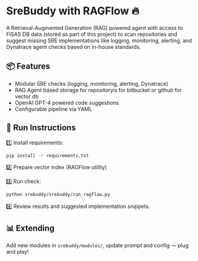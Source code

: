# SreBuddy with RAGFlow 🔥

A Retrieval-Augmented Generation (RAG) powered agent with access to FISAS DB data (stored as part of this project) to scan repositories and suggest missing SRE implementations like logging, monitoring, alerting, and Dynatrace agent checks based on in-house standards.

## 📦 Features

- Modular SRE checks (logging, monitoring, alerting, Dynatrace)
- RAG Agent based storage for repositoryis for bitbucket or github for vector db
- OpenAI GPT-4 powered code suggestions
- Configurable pipeline via YAML

## 🚀 Run Instructions

1️⃣ Install requirements:

```bash
pip install -r requirements.txt
```

2️⃣ Prepare vector index (RAGFlow utility)

3️⃣ Run check:

```bash
python srebuddy/srebuddy/run_ragflow.py
```

4️⃣ Review results and suggested implementation snippets.

## 📊 Extending

Add new modules in `srebuddy/modules/`, update prompt and config — plug and play!
